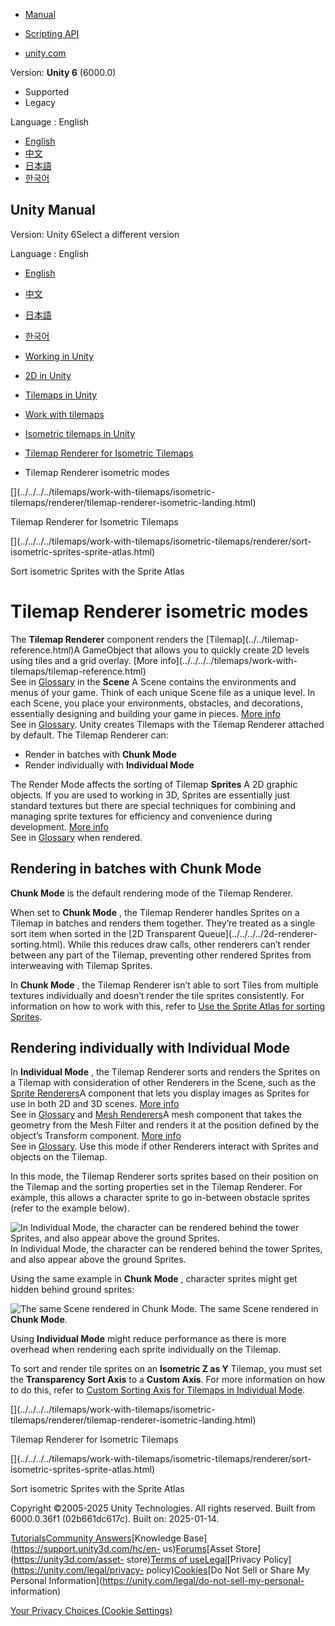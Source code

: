 [](https://docs.unity3d.com)

  * [Manual](../Manual/index.html)
  * [Scripting API](../ScriptReference/index.html)

  * [unity.com](https://unity.com/)

Version: **Unity 6** (6000.0)

  * Supported
  * Legacy

Language : English

  * [English](/Manual/tilemaps/work-with-tilemaps/isometric-tilemaps/renderer/tilemap-renderer-isometric-modes.html)
  * [中文](/cn/current/Manual/tilemaps/work-with-tilemaps/isometric-tilemaps/renderer/tilemap-renderer-isometric-modes.html)
  * [日本語](/ja/current/Manual/tilemaps/work-with-tilemaps/isometric-tilemaps/renderer/tilemap-renderer-isometric-modes.html)
  * [한국어](/kr/current/Manual/tilemaps/work-with-tilemaps/isometric-tilemaps/renderer/tilemap-renderer-isometric-modes.html)

[](https://docs.unity3d.com)

## Unity Manual

Version: Unity 6Select a different version

Language : English

  * [English](/Manual/tilemaps/work-with-tilemaps/isometric-tilemaps/renderer/tilemap-renderer-isometric-modes.html)
  * [中文](/cn/current/Manual/tilemaps/work-with-tilemaps/isometric-tilemaps/renderer/tilemap-renderer-isometric-modes.html)
  * [日本語](/ja/current/Manual/tilemaps/work-with-tilemaps/isometric-tilemaps/renderer/tilemap-renderer-isometric-modes.html)
  * [한국어](/kr/current/Manual/tilemaps/work-with-tilemaps/isometric-tilemaps/renderer/tilemap-renderer-isometric-modes.html)

  * [Working in Unity](../../../../working-in-unity.html)
  * [2D in Unity](../../../../Unity2D.html)
  * [Tilemaps in Unity](../../../../tilemaps/tilemaps-landing.html)
  * [Work with tilemaps](../../../../tilemaps/work-with-tilemaps/work-with-tilemaps-landing.html)
  * [Isometric tilemaps in Unity](../../../../tilemaps/work-with-tilemaps/isometric-tilemaps/isometric-tilemap-landing.html)
  * [Tilemap Renderer for Isometric Tilemaps](../../../../tilemaps/work-with-tilemaps/isometric-tilemaps/renderer/tilemap-renderer-isometric-landing.html)
  * Tilemap Renderer isometric modes

[](../../../../tilemaps/work-with-tilemaps/isometric-
tilemaps/renderer/tilemap-renderer-isometric-landing.html)

Tilemap Renderer for Isometric Tilemaps

[](../../../../tilemaps/work-with-tilemaps/isometric-tilemaps/renderer/sort-
isometric-sprites-sprite-atlas.html)

Sort isometric Sprites with the Sprite Atlas

# Tilemap Renderer isometric modes

The **Tilemap Renderer** component renders the [Tilemap](../../tilemap-
reference.html)A GameObject that allows you to quickly create 2D levels using
tiles and a grid overlay. [More info](../../../../tilemaps/work-with-
tilemaps/tilemap-reference.html)  
See in [Glossary](../../../../Glossary.html#Tilemap) in the **Scene** A Scene
contains the environments and menus of your game. Think of each unique Scene
file as a unique level. In each Scene, you place your environments, obstacles,
and decorations, essentially designing and building your game in pieces. [More
info](../../../../CreatingScenes.html)  
See in [Glossary](../../../../Glossary.html#Scene). Unity creates Tilemaps
with the Tilemap Renderer attached by default. The Tilemap Renderer can:

  * Render in batches with **Chunk Mode**
  * Render individually with **Individual Mode**

The Render Mode affects the sorting of Tilemap **Sprites** A 2D graphic
objects. If you are used to working in 3D, Sprites are essentially just
standard textures but there are special techniques for combining and managing
sprite textures for efficiency and convenience during development. [More
info](../../../../sprite/sprite-landing.html)  
See in [Glossary](../../../../Glossary.html#Sprite) when rendered.

## Rendering in batches with Chunk Mode

**Chunk Mode** is the default rendering mode of the Tilemap Renderer.

When set to **Chunk Mode** , the Tilemap Renderer handles Sprites on a Tilemap
in batches and renders them together. They’re treated as a single sort item
when sorted in the [2D Transparent Queue](../../../../2d-renderer-
sorting.html). While this reduces draw calls, other renderers can’t render
between any part of the Tilemap, preventing other rendered Sprites from
interweaving with Tilemap Sprites.

In **Chunk Mode** , the Tilemap Renderer isn’t able to sort Tiles from
multiple textures individually and doesn’t render the tile sprites
consistently. For information on how to work with this, refer to [Use the
Sprite Atlas for sorting Sprites](sort-isometric-sprites-sprite-atlas.html).

## Rendering individually with Individual Mode

In **Individual Mode** , the Tilemap Renderer sorts and renders the Sprites on
a Tilemap with consideration of other Renderers in the Scene, such as the
[Sprite Renderers](../../../../sprite/renderer/renderer-landing.html)A
component that lets you display images as Sprites for use in both 2D and 3D
scenes. [More info](../../../../sprite/renderer/renderer-landing.html)  
See in [Glossary](../../../../Glossary.html#SpriteRenderer) and [Mesh
Renderers](../../../../class-MeshRenderer.html)A mesh component that takes the
geometry from the Mesh Filter and renders it at the position defined by the
object’s Transform component. [More info](../../../../class-MeshRenderer.html)  
See in [Glossary](../../../../Glossary.html#MeshRenderer). Use this mode if
other Renderers interact with Sprites and objects on the Tilemap.

In this mode, the Tilemap Renderer sorts sprites based on their position on
the Tilemap and the sorting properties set in the Tilemap Renderer. For
example, this allows a character sprite to go in-between obstacle sprites
(refer to the example below).

![In Individual Mode, the character can be rendered behind the tower Sprites,
and also appear above the ground
Sprites.](../../../../../uploads/Main/2D_IsoTilemap_14.png) In Individual
Mode, the character can be rendered behind the tower Sprites, and also appear
above the ground Sprites.

Using the same example in **Chunk Mode** , character sprites might get hidden
behind ground sprites:

![The same Scene rendered in Chunk
Mode.](../../../../../uploads/Main/2D_IsoTilemap_15.png) The same Scene
rendered in **Chunk Mode**.

Using **Individual Mode** might reduce performance as there is more overhead
when rendering each sprite individually on the Tilemap.

To sort and render tile sprites on an **Isometric Z as Y** Tilemap, you must
set the **Transparency Sort Axis** to a **Custom Axis**. For more information
on how to do this, refer to [Custom Sorting Axis for Tilemaps in Individual
Mode](sort-sprites-custom-sorting-axis.html).

[](../../../../tilemaps/work-with-tilemaps/isometric-
tilemaps/renderer/tilemap-renderer-isometric-landing.html)

Tilemap Renderer for Isometric Tilemaps

[](../../../../tilemaps/work-with-tilemaps/isometric-tilemaps/renderer/sort-
isometric-sprites-sprite-atlas.html)

Sort isometric Sprites with the Sprite Atlas

Copyright ©2005-2025 Unity Technologies. All rights reserved. Built from
6000.0.36f1 (02b661dc617c). Built on: 2025-01-14.

[Tutorials](https://learn.unity.com/)[Community
Answers](https://answers.unity3d.com)[Knowledge
Base](https://support.unity3d.com/hc/en-
us)[Forums](https://forum.unity3d.com)[Asset Store](https://unity3d.com/asset-
store)[Terms of
use](https://docs.unity3d.com/Manual/TermsOfUse.html)[Legal](https://unity.com/legal)[Privacy
Policy](https://unity.com/legal/privacy-
policy)[Cookies](https://unity.com/legal/cookie-policy)[Do Not Sell or Share
My Personal Information](https://unity.com/legal/do-not-sell-my-personal-
information)

[Your Privacy Choices (Cookie Settings)](javascript:void\(0\);)

